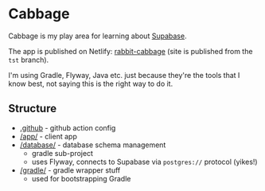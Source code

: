 # Cabbage

Cabbage is my play area for learning about 
[Supabase](https://github.com/supabase/supabase).

The app is published on Netlify: 
[rabbit-cabbage](https://rabbit-cabbage.netlify.app/) 
(site is published from the `tst` branch).

I'm using Gradle, Flyway, Java etc. just because they're the tools that I know 
best, not saying this is the right way to do it.

## Structure 

* [.github](/.github) - github action config
* [/app/](/app) - client app
* [/database/](/database) - database schema management
  * gradle sub-project 
  * uses Flyway, connects to Supabase via `postgres://` protocol (yikes!)
* [/gradle/](/gradle) - gradle wrapper stuff
  * used for bootstrapping Gradle
  

